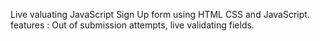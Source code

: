 Live valuating JavaScript Sign Up form using HTML CSS and JavaScript. features : Out of submission attempts, live validating fields.  

